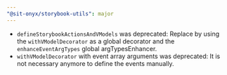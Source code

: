 ```yaml
---
"@sit-onyx/storybook-utils": major
---
```


- `defineStorybookActionsAndVModels` was deprecated: Replace by using the `withVModelDecorator` as a global decorator and the `enhanceEventArgTypes` global argTypesEnhancer.
- `withVModelDecorator` with event array arguments was deprecated: It is not necessary anymore to define the events manually.
